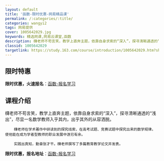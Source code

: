 ```yaml
---
layout: default
title: '函数-限时优惠-网易精品课'
permalink: /:categories/:title/
categories: wangyi2
tags: 网易提供
cover: 1005642029.jpg
keywords: 精选网课,网易云课堂,函数
description: 欂老师不苟言笑，教学上直奔主题，依靠自身求索的“深入”，探寻清晰通透的“浅出”，尽显一名数学教师入乎其内，出乎其外的从容
classid: 1005642029
targetlink: https://study.163.com/course/introduction/1005642029.htm?share=1&shareId=1025206652&utm_campaign=share&utm_medium=iphoneShare&utm_source=&utm_u=1025206652
---
```


## 限时特惠

**限时优惠，火速报名**：[函数-报名学习](https://study.163.com/course/introduction/1005642029.htm?share=1&shareId=1025206652&utm_campaign=share&utm_medium=iphoneShare&utm_source=&utm_u=1025206652)

## 课程介绍

欂老师不苟言笑，教学上直奔主题，依靠自身求索的“深入”，探寻清晰通透的“浅出”，尽显一名数学教师入乎其内，出乎其外的从容洒脱。

        欂老师在学术著作中研读到的探究线索，在高考试题、竞赛试题中探究出来的数学规律。使他能在成为学者型教师的职业发展中游刃有余。

        实践出真知，勤奋张才干。欂老师撰写了多篇教育教学论文并发表。

**限时优惠，报名地址**：[函数-报名学习](https://study.163.com/course/introduction/1005642029.htm?share=1&shareId=1025206652&utm_campaign=share&utm_medium=iphoneShare&utm_source=&utm_u=1025206652)

